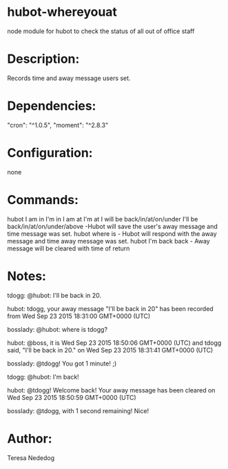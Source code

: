 # hubot-whereyouat
node module for hubot to check the status of all out of office staff

# Description:
   Records time and away message users set.

# Dependencies:
  "cron": "^1.0.5",
  "moment": "^2.8.3"
# Configuration:
   none

# Commands:
   hubot I am in <text>
         I'm in <text>
         I am at <text>
         I'm at <text>
         I will be back/in/at/on/under <text>
         I'll be back/in/at/on/under/above <text> -Hubot will save the user's away message and time message was set.
   hubot where is <user> - Hubot will respond with the away message and time away message was set.
   hubot I'm back
         back - Away message will be cleared with time of return

# Notes:
   tdogg: @hubot: I'll be back in 20.

   hubot: tdogg, your away message "I'll be back in 20" has been recorded from Wed Sep 23 2015 18:31:00 GMT+0000 (UTC)

   bosslady: @hubot: where is tdogg? 

   hubot: @boss, it is Wed Sep 23 2015 18:50:06 GMT+0000 (UTC) and tdogg said, "I'll be back in 20." on Wed Sep 23 2015 18:31:41 GMT+0000 (UTC)

   bosslady: @tdogg! You got 1 minute! ;) 

   tdogg: @hubot: I'm back! 

   hubot: @tdogg! Welcome back! Your away message has been cleared on Wed Sep 23 2015 18:50:59 GMT+0000 (UTC)

   bosslady: @tdogg, with 1 second remaining! Nice! 

# Author:
   Teresa Nededog
